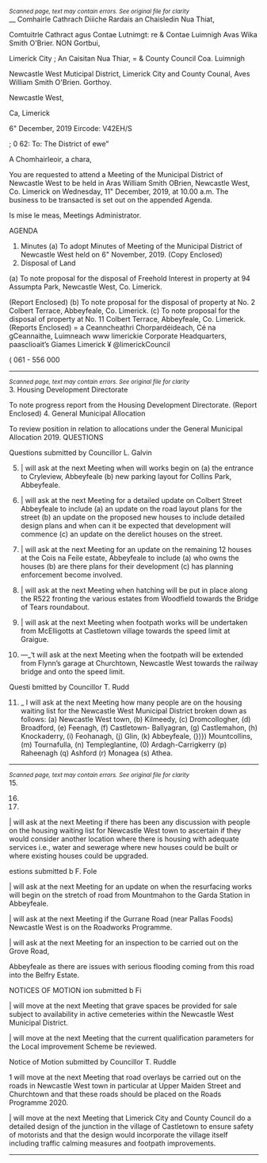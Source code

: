 *<small>Scanned page, text may contain errors. See original file for clarity</small>*  
__ Comhairle Cathrach Diiiche Rardais an Chaisledin Nua Thiat,

Comtuitrle Cathract agus Contae Lutnimgt:
re & Contae Luimnigh Avas Wika Smith O'Brier.
NON Gortbui,

Limerick City ; An Caisitan Nua Thiar,
= & County Council Coa. Luimnigh

Newcastle West Muticipal District,
Limerick City and County Counal,
Aves William Smith O'Brien.
Gorthoy.

Newcastle West,

Ca, Limerick

6" December, 2019 Eircode: V42EH/S

; 0 62:
To: The District of ewe”

A Chomhairleoir, a chara,

You are requested to attend a Meeting of the Municipal District of Newcastle West to be held
in Aras William Smith OBrien, Newcastle West, Co. Limerick on Wednesday, 11" December,
2019, at 10.00 a.m. The business to be transacted is set out on the appended Agenda.

Is mise le meas,
Meetings Administrator.

AGENDA
1. Minutes
(a) To adopt Minutes of Meeting of the Municipal District of Newcastle West held on 6"
November, 2019.
(Copy Enclosed)
2. Disposal of Land

(a) To note proposal for the disposal of Freehold Interest in property at 94 Assumpta Park,
Newcastle West, Co. Limerick.

(Report Enclosed)
(b) To note proposal for the disposal of property at No. 2 Colbert Terrace, Abbeyfeale,
Co. Limerick.
(c) To note proposal for the disposal of property at No. 11 Colbert Terrace, Abbeyfeale,
Co. Limerick.
(Reports Enclosed)
= a
Ceanncheathri Chorpardéideach, Cé na gCeannaithe, Luimneach www limerickie
Corporate Headquarters, paasclioait’s Giames Limerick ¥ @limerickCouncil

( 061 - 556 000

---
*<small>Scanned page, text may contain errors. See original file for clarity</small>*  
3. Housing Development Directorate

To note progress report from the Housing Development Directorate.
(Report Enclosed)
4. General Municipal Allocation

To review position in relation to allocations under the General Municipal Allocation 2019.
QUESTIONS

Questions submitted by Councillor L. Galvin

5. | will ask at the next Meeting when will works begin on (a) the entrance to Cryleview,
Abbeyfeale (b) new parking layout for Collins Park, Abbeyfeale.

6. | will ask at the next Meeting for a detailed update on Colbert Street Abbeyfeale to
include (a) an update on the road layout plans for the street (b) an update on the
proposed new houses to include detailed design plans and when can it be expected
that development will commence (c) an update on the derelict houses on the street.

7. | will ask at the next Meeting for an update on the remaining 12 houses at the Cois na
Feile estate, Abbeyfeale to include (a) who owns the houses (b) are there plans for
their development (c) has planning enforcement become involved.

8. | will ask at the next Meeting when hatching will be put in place along the R522
fronting the various estates from Woodfield towards the Bridge of Tears
roundabout.

9. | will ask at the next Meeting when footpath works will be undertaken from
McElligotts at Castletown village towards the speed limit at Graigue.

10. —_‘t will ask at the next Meeting when the footpath will be extended from Flynn’s garage
at Churchtown, Newcastle West towards the railway bridge and onto the speed limit.

Questi bmitted by Councillor T. Rudd

11. _ I will ask at the next Meeting how many people are on the housing waiting list for the
Newcastle West Municipal District broken down as follows: (a) Newcastle West
town, (b) Kilmeedy, (c) Dromcollogher, (d) Broadford, (e) Feenagh, (f) Castletown-
Ballyagran, (g) Castlemahon, (h) Knockaderry, (i) Feohanagh, (j) Glin, (k) Abbeyfeale,
(})}) Mountcollins, (m) Tournafulla, (n) Templeglantine, (0) Ardagh-Carrigkerry (p)
Raheenagh (q) Ashford (r) Monagea (s) Athea.

---
*<small>Scanned page, text may contain errors. See original file for clarity</small>*  
15.

16.

17.

| will ask at the next Meeting if there has been any discussion with people on the
housing waiting list for Newcastle West town to ascertain if they would consider
another location where there is housing with adequate services i.e., water and
sewerage where new houses could be built or where existing houses could be
upgraded.

estions submitted b F. Fole

| will ask at the next Meeting for an update on when the resurfacing works will begin
on the stretch of road from Mountmahon to the Garda Station in Abbeyfeale.

| will ask at the next Meeting if the Gurrane Road (near Pallas Foods) Newcastle West
is on the Roadworks Programme.

| will ask at the next Meeting for an inspection to be carried out on the Grove Road,

Abbeyfeale as there are issues with serious flooding coming from this road into the
Belfry Estate.

NOTICES OF MOTION
ion submitted b Fi

| will move at the next Meeting that grave spaces be provided for sale subject to
availability in active cemeteries within the Newcastle West Municipal District.

| will move at the next Meeting that the current qualification parameters for the Local
improvement Scheme be reviewed.

Notice of Motion submitted by Councillor T. Ruddle

1 will move at the next Meeting that road overlays be carried out on the roads in
Newcastle West town in particular at Upper Maiden Street and Churchtown and that
these roads should be placed on the Roads Programme 2020.

| will move at the next Meeting that Limerick City and County Council do a detailed
design of the junction in the village of Castletown to ensure safety of motorists and
that the design would incorporate the village itself including traffic calming measures
and footpath improvements.

---
